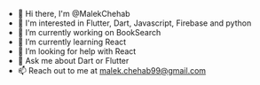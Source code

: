 - 👋 Hi there, I'm @MalekChehab
- :eyes: I'm interested in Flutter, Dart, Javascript, Firebase and python
- 🔭 I’m currently working on BookSearch
- 🌱 I’m currently learning React
- 🤔 I’m looking for help with React
- 💬 Ask me about Dart or Flutter
- 📫 Reach out to me at malek.chehab99@gmail.com
